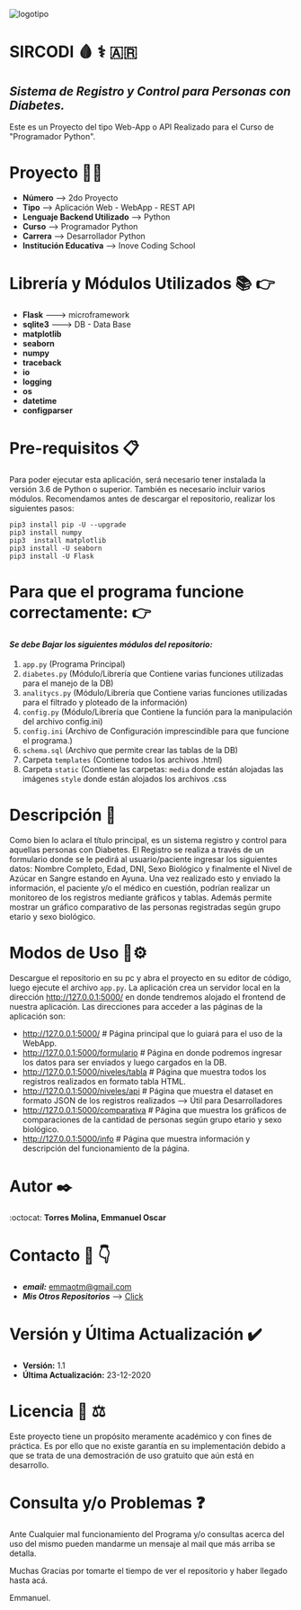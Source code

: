 ![logotipo](static/media/diabetes.jpg)
# **SIRCODI** :drop_of_blood: :medical_symbol: :argentina:
 ## *Sistema de Registro y Control para Personas con Diabetes.* 
 Este es un Proyecto del tipo Web-App o API Realizado para el Curso de "Programador Python".
 
 
# **Proyecto** :technologist:
 - **Número** --> 2do Proyecto
 - **Tipo** --> Aplicación Web - WebApp - REST API
 - **Lenguaje Backend Utilizado** --> Python
 - **Curso** --> Programador Python 
 - **Carrera** --> Desarrollador Python
 - **Institución Educativa** --> Inove Coding School
 
 
 # **Librería y Módulos Utilizados** :books: :point_right:
 - **Flask** ---> microframework
 - **sqlite3** ---> DB - Data Base
 - **matplotlib**
 - **seaborn**
 - **numpy**
 - **traceback**
 - **io**
 - **logging**
 - **os**
 - **datetime**
 - **configparser**
 
 
 # **Pre-requisitos** 📋
Para poder ejecutar esta aplicación, será necesario tener instalada la versión 3.6 de Python o superior. También es necesario incluir varios módulos.
Recomendamos antes de descargar el repositorio, realizar los siguientes pasos:

```
pip3 install pip -U --upgrade
pip3 install numpy
pip3  install matplotlib
pip3 install -U seaborn
pip3 install -U Flask
```
 
 
 # **Para que el programa funcione correctamente:** :point_right:
 #### *Se debe Bajar los siguientes módulos del repositorio:*
 1. ```app.py``` (Programa Principal)
 2. ```diabetes.py``` (Módulo/Librería que Contiene varias funciones utilizadas para el manejo de la DB)
 3. ```analitycs.py``` (Módulo/Librería que Contiene varias funciones utilizadas para el filtrado y ploteado de la información)
 4. ```config.py``` (Módulo/Librería que Contiene la función para la manipulación del archivo config.ini)
 5. ```config.ini``` (Archivo de Configuración imprescindible para que funcione el programa.)
 6. ```schema.sql``` (Archivo que permite crear las tablas de la DB)
 7. Carpeta ```templates``` (Contiene todos los archivos .html)
 8. Carpeta ```static``` (Contiene las carpetas: ```media``` donde están alojadas las imágenes ```style``` donde están alojados los archivos .css
 
 
 # **Descripción** :page_facing_up:
 Como bien lo aclara el título principal, es un sistema registro y control para aquellas personas con Diabetes.
 El Registro se realiza a través de un formulario donde se le pedirá al usuario/paciente ingresar los siguientes datos: Nombre Completo, 
 Edad, DNI, Sexo Biológico y finalmente el Nivel de Azúcar en Sangre estando en Ayuna.
 Una vez realizado esto y enviado la información, el paciente y/o el médico en cuestión, podrían realizar un monitoreo de los registros mediante
 gráficos y tablas.
 Además permite mostrar un gráfico comparativo de las personas registradas según grupo etario y sexo biológico.
 
 
 # **Modos de Uso** 🔧⚙️
Descargue el repositorio en su pc y abra el proyecto en su editor de código, luego ejecute el archivo ```app.py```. La aplicación crea un servidor local en la dirección http://127.0.0.1:5000/ en donde tendremos alojado el frontend de nuestra aplicación. Las direcciones para acceder a las páginas de la aplicación son:

- http://127.0.0.1:5000/          # Página principal que lo guiará para el uso de la WebApp.
- http://127.0.0.1:5000/formulario # Página en donde podremos ingresar los datos para ser enviados y luego cargados en la DB.
- http://127.0.0.1:5000/niveles/tabla   # Página que muestra todos los registros realizados en formato tabla HTML.
- http://127.0.0.1:5000/niveles/api   # Página que muestra el dataset en formato JSON de los registros realizados --> Útil para Desarrolladores
- http://127.0.0.1:5000/comparativa   # Página que muestra los gráficos de comparaciones de la cantidad de personas según grupo etario y sexo biológico.
- http://127.0.0.1:5000/info   # Página que muestra información y descripción del funcionamiento de la página.
 
 
# **Autor** ✒️
:octocat: **Torres Molina, Emmanuel Oscar** 
 
 
# **Contacto** :e-mail: :point_down:
 - ***email:*** emmaotm@gmail.com
 - ***Mis Otros Repositorios*** --> [Click](https://github.com/eotorresmolina?tab=repositories)
 

# **Versión y Última Actualización** :heavy_check_mark:
 - **Versión:** 1.1
 - **Última Actualización:** 23-12-2020


# **Licencia** 📄 :balance_scale:
Este proyecto tiene un propósito meramente académico y con fines de práctica. Es por ello que no existe garantía en su implementación debido a que se trata de una demostración de uso gratuito que aún está en desarrollo. 


# **Consulta y/o Problemas** :question:
  Ante Cualquier mal funcionamiento del Programa y/o consultas acerca del uso del mismo pueden mandarme un mensaje al mail que más arriba se detalla.
  
  Muchas Gracias por tomarte el tiempo de ver el repositorio y haber llegado hasta acá.
  
  Emmanuel.
